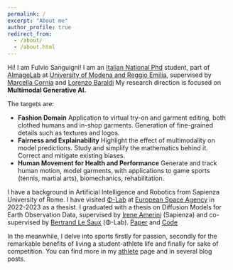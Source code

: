 ```yaml
---
permalink: /
excerpt: "About me"
author_profile: true
redirect_from: 
  - /about/
  - /about.html
---
```


Hi! I am Fulvio Sanguigni! I am an [Italian National Phd](https://www.phd-ai.it/en/359-2/) student, part of [AImageLab](https://aimagelab.ing.unimore.it/imagelab/) at [University of Modena and Reggio Emilia](https://www.unimore.it/), supervised by [Marcella Cornia](https://aimagelab.ing.unimore.it/imagelab/person.asp?idpersona=90) and [Lorenzo Baraldi](https://www.lorenzobaraldi.com/)
My research direction is focused on **Multimodal Generative AI.**

The targets are:
- **Fashion Domain** Application to virtual try-on and garment editing, both clothed humans and in-shop garments. Generation of fine-grained details such as textures and logos.
- **Fairness and Explainability** Highlight the effect of multimodality on model predictions. Study and simplify the mathematics behind it. Correct and mitigate existing biases.
- **Human Movement for Health and Performance** Generate and track human motion, model garments, with applications to game sports (tennis, martial arts), biomechanics, rehabilitation.

I have a background in Artificial Intelligence and Robotics from Sapienza University of Rome. I have visited [Φ-Lab](https://philab.esa.int/) at [European Space Agency](https://www.esa.int/) in 2022-2023 as a thesist.
I graduated with a thesis on Diffusion Models for Earth Observation Data, supervised by [Irene Amerini](https://sites.google.com/diag.uniroma1.it/ireneamerini) (Sapienza) and co-supervised by [Bertrand Le Saux](https://blesaux.github.io/) (Φ-Lab). [Paper](https://arxiv.org/abs/2311.06222) and [Code](https://github.com/furio1999/EO_Diffusion)

In the meanwhile, I delve into sports firstly for passion, secondly for the remarkable benefits of living a student-athlete life and finally for sake of competition.
You can find more in my [athlete](https://furio1999.github.io//athlete/) page and in several blog posts.
